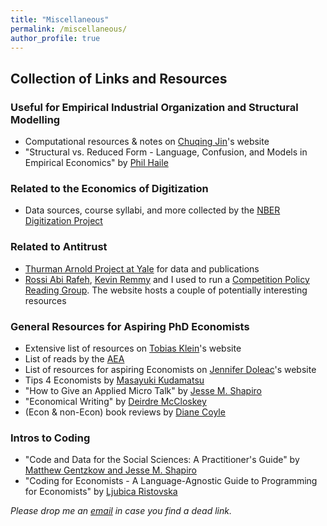 ```yaml
---
title: "Miscellaneous"
permalink: /miscellaneous/
author_profile: true
---
```


## Collection of Links and Resources

### Useful for Empirical Industrial Organization and Structural Modelling
  * Computational resources & notes on [Chuqing Jin](https://chuqingjin.github.io/resources/)'s website
  * "Structural vs. Reduced Form - Language, Confusion, and Models in Empirical Economics" by [Phil Haile](http://www.econ.yale.edu/~pah29/intro.pdf)

### Related to the Economics of Digitization
  * Data sources, course syllabi, and more collected by the [NBER Digitization Project](https://paper.dropbox.com/doc/Economics-of-Digitization--BhfV8KCrOXBZnrDQb5i6IfeNAg-TfvAiXfojw4AlLnEp2Lig)

### Related to Antitrust
  * [Thurman Arnold Project at Yale](https://som.yale.edu/faculty-research-centers/centers-initiatives/thurman-arnold-project-at-yale) for data and publications
  * [Rossi Abi Rafeh](https://www.rossiabirafeh.com), [Kevin Remmy](https://kevinremmy.com) and I used to run a [Competition Policy Reading Group](https://sites.google.com/view/wccwtse/home). The website hosts a couple of potentially interesting resources

### General Resources for Aspiring PhD Economists
* Extensive list of resources on [Tobias Klein](https://www.tobiasklein.ws/ph-d-students)'s website
* List of reads by the [AEA](https://www.aeaweb.org/about-aea/committees/cswep/programs/resources/readings?fbclid=IwAR3dnIsL0SZYc1-Pm4qRyVVYjAPVtrd3MYgKA9X9Dwpj4KVuRfs_9uvrsRU)
* List of resources for aspiring Economists on [Jennifer Doleac](http://jenniferdoleac.com/resources/)'s website
* Tips 4 Economists by [Masayuki Kudamatsu](https://sites.google.com/site/mkudamatsu/tips4economists?fbclid=IwAR20ZjwcO6DvAWbqhQ5TU5aVpqPFyvH6dwpJPFUnkntXeDxJ9RcMKJ7dznU)
* "How to Give an Applied Micro Talk" by [Jesse M. Shapiro](https://www.brown.edu/Research/Shapiro/pdfs/applied_micro_slides.pdf)
* "Economical Writing" by [Deirdre McCloskey](http://www.deirdremccloskey.com/docs/pdf/Article_86.pdf)
* (Econ & non-Econ) book reviews by [Diane Coyle](http://www.enlightenmenteconomics.com/blog/)

### Intros to Coding
* "Code and Data for the Social Sciences: A Practitioner's Guide" by [Matthew Gentzkow and Jesse M. Shapiro](https://web.stanford.edu/~gentzkow/research/CodeAndData.xhtml?fbclid=IwAR381DWz0EN5geI4Qg8YPxjQdnjVpLYJZJZIa2CDSWdoUEGCm3t3lOYw0cw#magicparlabel-1348)
* "Coding for Economists - A Language-Agnostic Guide to Programming for Economists" by [Ljubica Ristovska](https://www.dropbox.com/s/vx53qtwake5wwpg/Coding_For_Econs_20190221.pdf?dl=0&fbclid=IwAR27lyB_75jqd47XAVj5xAufrd5bH9eUvfAl8LimDvUCNimwuEGRTC8JKRM)

_Please drop me an [email](mailto:luise.eisfeld@tse-fr.eu) in case you find a dead link._

